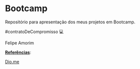 # Bootcamp
Repositório para apresentação dos meus projetos em Bootcamp.

#contratoDeCompromisso :computer:

Felipe Amorim

**<u>Referências</u>**:

[Dio.me](https://www.dio.me/)
